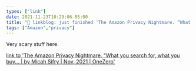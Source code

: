 ```yaml
---
types: ["link"]
date: 2021-11-23T10:29:06-05:00
title: "🔗 linkblog: just finished 'The Amazon Privacy Nightmare. “What you search for, what you buy… | by Micah Sifry | Nov, 2021 | OneZero'"
tags: ["Amazon","privacy"]
---
```

Very scary stuff here.
 
[link to 'The Amazon Privacy Nightmare. “What you search for, what you buy… | by Micah Sifry | Nov, 2021 | OneZero'](https://onezero.medium.com/the-amazon-privacy-nightmare-4b5f6f788a44)

